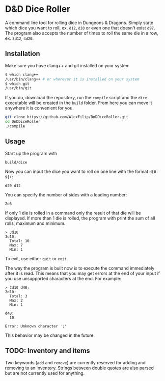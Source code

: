 # D&D Dice Roller
A command line tool for rolling dice in Dungeons & Dragons. Simply state which dice you want to roll, ex. `d12`, `d20` or even one that doesn't exist `d97`. The program also accepts the number of times to roll the same die in a row, ex. `3d12`, `4d20`.

## Installation
Make sure you have clang++ and git installed on your system
```bash
$ which clang++
/usr/bin/clang++ # or wherever it is installed on your system
$ which git
/usr/bin/git
````


If you do, download the repository, run the `compile` script and the `dice` executable will be created in the `build` folder. From here you can move it anywhere it is convenient for you.

```bash
git clone https://github.com/AlexFilip/DnDDiceRoller.git
cd DnDDiceRoller
./compile
```

## Usage
Start up the program with 
```
build/dice
```

Now you can input the dice you want to roll on one line with the format `d[0-9]+`:
```
d20 d12
```

You can specify the number of sides with a leading number:
```
2d6
```

If only 1 die is rolled in a command only the result of that die will be displayed. If more than 1 die is rolled, the program with print the sum of all rolls, maximum and minimum.
```
> 3d10
3d10:
  Total: 10
  Max: 7
  Min: 1
```

To exit, use either `quit` or `exit`.

The way the program is built now is to execute the command immediately after it is read. This means that you may get errors at the end of your input if you use unsupported characters at the end. For example:
```
> 2d10 d40;
2d10:
  Total: 3
  Max: 2
  Min: 1

d40:
  10

Error: Unknown character ';'
```

This behavior may be changed in the future.

## TODO: Inventory and items

Two keywords (`add` and `remove`) are currently reserved for adding and removing to an inventory.
Strings between double quotes are also parsed but are not currently used for anything.

